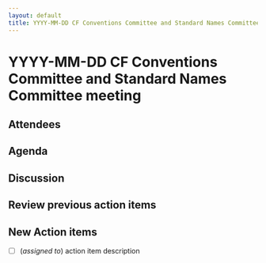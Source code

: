 ```yaml
---
layout: default
title: YYYY-MM-DD CF Conventions Committee and Standard Names Committee meeting
---
```

# YYYY-MM-DD CF Conventions Committee and Standard Names Committee meeting

## Attendees

## Agenda

## Discussion

## Review previous action items

## New Action items

* [ ] (_assigned to_) action item description
